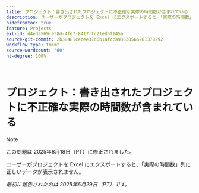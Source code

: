```yaml
---
title: プロジェクト：書き出されたプロジェクトに不正確な実際の時間数が含まれている
description: ユーザーがプロジェクトを Excel にエクスポートすると、「実際の時間数」列に正しいデータが表示されません。
hidefromtoc: true
feature: Projects
exl-id: d4eda569-e38d-4fe7-8417-fc21ed5f145a
source-git-commit: 2b38481cecee37d6b1afcca93630566261378292
workflow-type: tm+mt
source-wordcount: '60'
ht-degree: 100%

---
```


# プロジェクト：書き出されたプロジェクトに不正確な実際の時間数が含まれている

>[!NOTE]
>
>この問題は 2025年8月18日（PT）に修正されました。

ユーザーがプロジェクトを Excel にエクスポートすると、「実際の時間数」列に正しいデータが表示されません。

_最初に報告されたのは 2025年6月29日（PT）です。_
